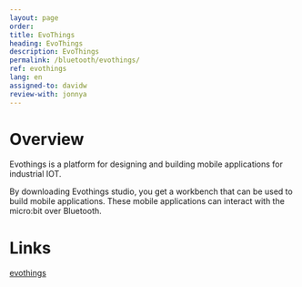 ```yaml
---
layout: page
order:
title: EvoThings
heading: EvoThings
description: EvoThings
permalink: /bluetooth/evothings/
ref: evothings
lang: en
assigned-to: davidw
review-with: jonnya
---
```


# Overview

Evothings is a platform for designing and building mobile applications for
industrial IOT.

By downloading Evothings studio, you get a workbench that can be used
to build mobile applications. These mobile applications can interact
with the micro:bit over Bluetooth.


# Links

[evothings](https://evothings.com/evothings-and-the-bbc-microbit/)

